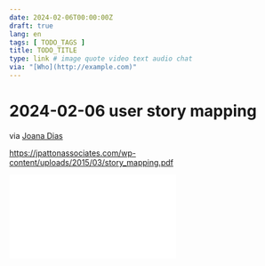 ```yaml
---
date: 2024-02-06T00:00:00Z
draft: true
lang: en
tags: [ TODO_TAGS ]
title: TODO_TITLE
type: link # image quote video text audio chat
via: "[Who](http://example.com)"
---
```



# 2024-02-06 user story mapping

via [Joana Dias](https://springernature.slack.com/archives/C0L6MND70/p1707217168913659)

https://jpattonassociates.com/wp-content/uploads/2015/03/story_mapping.pdf



![2024-02-06-user-story-mapping-0-story_mapping.pdf](2024-02-06-user-story-mapping-0-story_mapping.pdf)